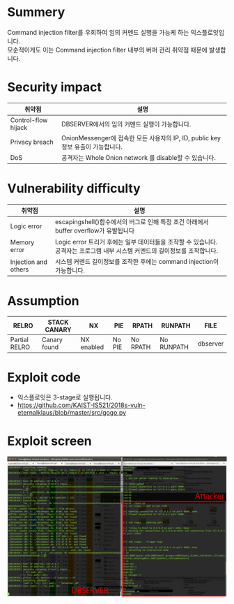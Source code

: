 # Summery
Command injection filter를 우회하여 임의 커멘드 실행을 가능케 하는 익스플로잇입니다.  
모순적이게도 이는 Command injection filter 내부의 버퍼 관리 취약점 때문에 발생합니다.  

# Security impact
| 취약점 | 설명 |
|----------|------------------|
| Control-flow hijack | DBSERVER에서의 임의 커멘드 실행이 가능합니다. |
| Privacy breach | OnionMessenger에 접속한 모든 사용자의 IP, ID, public key 정보 유출이 가능합니다. |
| DoS | 공격자는 Whole Onion network 를 disable할 수 있습니다. |

# Vulnerability difficulty
| 취약점 | 설명 |
|----------|------------------|
| Logic error | escapingshell()함수에서의 버그로 인해 특정 조건 아래에서 buffer overflow가 유발됩니다 |
| Memory error | Logic error 트리거 후에는 일부 데이터들을 조작할 수 있습니다. 공격자는 프로그램 내부 시스템 커멘드의 길이정보를 조작합니다. |
| Injection and others | 시스템 커멘드 길이정보를 조작한 후에는 command injection이 가능합니다. |

# Assumption
|RELRO | STACK CANARY | NX | PIE | RPATH | RUNPATH | FILE
|------|--------------|----|-----|-------|---------|-----
|Partial RELRO  | Canary found | NX enabled | No PIE | No RPATH | No RUNPATH | dbserver

# Exploit code
- 익스플로잇은 3-stage로 실행됩니다.  
- https://github.com/KAIST-IS521/2018s-vuln-eternalklaus/blob/master/src/gogo.py

# Exploit screen
![onion](exploit.png)
